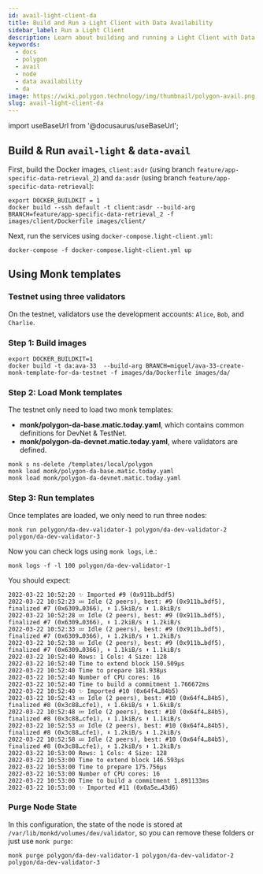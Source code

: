 ```yaml
---
id: avail-light-client-da
title: Build and Run a Light Client with Data Availability
sidebar_label: Run a Light Client
description: Learn about building and running a Light Client with Data Availability
keywords:
  - docs
  - polygon
  - avail
  - node
  - data availability
  - da
image: https://wiki.polygon.technology/img/thumbnail/polygon-avail.png
slug: avail-light-client-da
---
```

import useBaseUrl from '@docusaurus/useBaseUrl';

## Build & Run `avail-light` & `data-avail`

First, build the Docker images, `client:asdr` (using branch `feature/app-specific-data-retrieval_2`) and `da:asdr`
(using branch `feature/app-specific-data-retrieval`):

```shell
export DOCKER_BUILDKIT = 1
docker build --ssh default -t client:asdr --build-arg BRANCH=feature/app-specific-data-retrieval_2 -f images/client/Dockerfile images/client/
```

Next, run the services using `docker-compose.light-client.yml`:

```shell
docker-compose -f docker-compose.light-client.yml up
```

## Using Monk templates

### Testnet using three validators

On the testnet, validators use the development accounts: `Alice`, `Bob`, and `Charlie`.

### Step 1: Build images

```shell
export DOCKER_BUILDKIT=1
docker build -t da:ava-33  --build-arg BRANCH=miguel/ava-33-create-monk-template-for-da-testnet -f images/da/Dockerfile images/da/
```

### Step 2: Load Monk templates

The testnet only need to load two monk templates:

- **monk/polygon-da-base.matic.today.yaml**, which contains common definitions for DevNet & TestNet.
- **monk/polygon-da-devnet.matic.today.yaml**, where validators are defined.

```shell
monk s ns-delete /templates/local/polygon
monk load monk/polygon-da-base.matic.today.yaml
monk load monk/polygon-da-devnet.matic.today.yaml
```

### Step 3: Run templates

Once templates are loaded, we only need to run three nodes:

```shell
monk run polygon/da-dev-validator-1 polygon/da-dev-validator-2 polygon/da-dev-validator-3
```

Now you can check logs using `monk logs`, i.e.:

```shell
monk logs -f -l 100 polygon/da-dev-validator-1
```

You should expect:

```
2022-03-22 10:52:20 ✨ Imported #9 (0x911b…bdf5)
2022-03-22 10:52:23 💤 Idle (2 peers), best: #9 (0x911b…bdf5), finalized #7 (0x6309…0366), ⬇ 1.5kiB/s ⬆ 1.8kiB/s
2022-03-22 10:52:28 💤 Idle (2 peers), best: #9 (0x911b…bdf5), finalized #7 (0x6309…0366), ⬇ 1.2kiB/s ⬆ 1.2kiB/s
2022-03-22 10:52:33 💤 Idle (2 peers), best: #9 (0x911b…bdf5), finalized #7 (0x6309…0366), ⬇ 1.2kiB/s ⬆ 1.2kiB/s
2022-03-22 10:52:38 💤 Idle (2 peers), best: #9 (0x911b…bdf5), finalized #7 (0x6309…0366), ⬇ 1.1kiB/s ⬆ 1.1kiB/s
2022-03-22 10:52:40 Rows: 1 Cols: 4 Size: 128
2022-03-22 10:52:40 Time to extend block 150.509µs
2022-03-22 10:52:40 Time to prepare 181.938µs
2022-03-22 10:52:40 Number of CPU cores: 16
2022-03-22 10:52:40 Time to build a commitment 1.766672ms
2022-03-22 10:52:40 ✨ Imported #10 (0x64f4…84b5)
2022-03-22 10:52:43 💤 Idle (2 peers), best: #10 (0x64f4…84b5), finalized #8 (0x3c88…cfe1), ⬇ 1.6kiB/s ⬆ 1.6kiB/s
2022-03-22 10:52:48 💤 Idle (2 peers), best: #10 (0x64f4…84b5), finalized #8 (0x3c88…cfe1), ⬇ 1.1kiB/s ⬆ 1.1kiB/s
2022-03-22 10:52:53 💤 Idle (2 peers), best: #10 (0x64f4…84b5), finalized #8 (0x3c88…cfe1), ⬇ 1.2kiB/s ⬆ 1.2kiB/s
2022-03-22 10:52:58 💤 Idle (2 peers), best: #10 (0x64f4…84b5), finalized #8 (0x3c88…cfe1), ⬇ 1.2kiB/s ⬆ 1.2kiB/s
2022-03-22 10:53:00 Rows: 1 Cols: 4 Size: 128
2022-03-22 10:53:00 Time to extend block 146.593µs
2022-03-22 10:53:00 Time to prepare 175.756µs
2022-03-22 10:53:00 Number of CPU cores: 16
2022-03-22 10:53:00 Time to build a commitment 1.891133ms
2022-03-22 10:53:00 ✨ Imported #11 (0x0a5e…43d6)
```

### Purge Node State

In this configuration, the state of the node is stored at `/var/lib/monkd/volumes/dev/validator`, so
you can remove these folders or just use `monk purge`:

```
monk purge polygon/da-dev-validator-1 polygon/da-dev-validator-2 polygon/da-dev-validator-3
```
